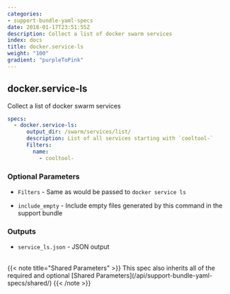 ```yaml
---
categories:
- support-bundle-yaml-specs
date: 2018-01-17T23:51:55Z
description: Collect a list of docker swarm services
index: docs
title: docker.service-ls
weight: "100"
gradient: "purpleToPink"
---
```


## docker.service-ls

Collect a list of docker swarm services


```yaml
specs:
  - docker.service-ls:
      output_dir: /swarm/services/list/
      description: List of all services starting with `cooltool-`
      Filters:
        name:
          - cooltool-
```


### Optional Parameters


- `Filters` - Same as would be passed to `docker service ls`


- `include_empty` - Include empty files generated by this command in the support bundle



### Outputs

    
- `service_ls.json` - JSON output


<br>
{{< note title="Shared Parameters" >}}
This spec also inherits all of the required and optional [Shared Parameters](/api/support-bundle-yaml-specs/shared/)
{{< /note >}}

    